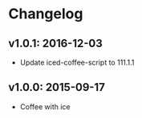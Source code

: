 # Changelog

## v1.0.1: 2016-12-03

- Update iced-coffee-script to 111.1.1

## v1.0.0: 2015-09-17

- Coffee with ice
